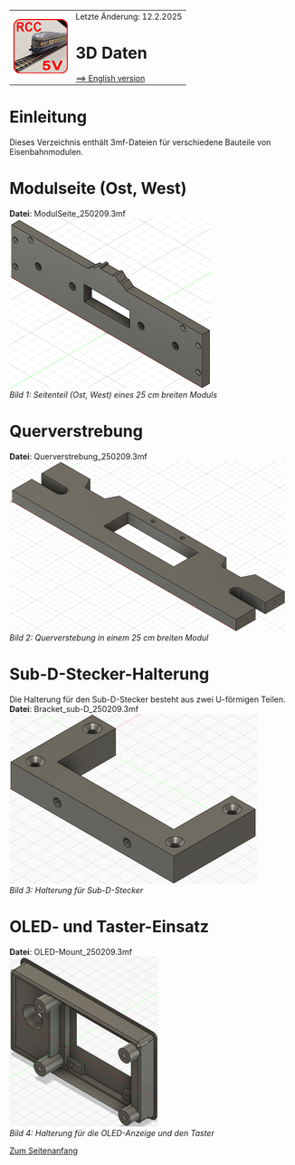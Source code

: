 <table><tr><td><img src="../../images/RCC5V_Logo_96.png"></img></td><td>
Letzte &Auml;nderung: 12.2.2025 <a name="up"></a><br>   
<h1>3D Daten</h1>
<a href="README.md">==> English version</a>&nbsp; &nbsp; &nbsp; 
</td></tr></table>   

# Einleitung
Dieses Verzeichnis enthält 3mf-Dateien für verschiedene Bauteile von Eisenbahnmodulen.   

# Modulseite (Ost, West)
__Datei__: ModulSeite_250209.3mf   
![Modul Seitenteil](/images/3d/300_ModulSeite1.png "Modul Seitenteil")   
_Bild 1: Seitenteil (Ost, West) eines 25 cm breiten Moduls_   

# Querverstrebung
__Datei__: Querverstrebung_250209.3mf   
![Modul Querverstebung](/images/3d/300_Querverstrebung1.png "Modul Querverstebung")   
_Bild 2: Querverstebung in einem 25 cm breiten Modul_   

# Sub-D-Stecker-Halterung
Die Halterung für den Sub-D-Stecker besteht aus zwei U-förmigen Teilen.   
__Datei__: Bracket_sub-D_250209.3mf   
![Halterung Sub-D-Stecker](/images/3d/300_Halterung_sub-d.png "Halterung Sub-D-Stecker")   
_Bild 3: Halterung für Sub-D-Stecker_   

# OLED- und Taster-Einsatz
__Datei__: OLED-Mount_250209.3mf   
![OLED- und Taster-Einsatz](/images/3d/300_OLED-Mount.png "OLED- und Taster-Einsatz")   
_Bild 4: Halterung für die OLED-Anzeige und den Taster_   

[Zum Seitenanfang](#up)